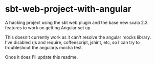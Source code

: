 sbt-web-project-with-angular
============================

A hacking project using the sbt web plugin and the base new scala 2.3 features to work on getting Angular set up.

This doesn't currently work as it can't resolve the angular mocks library. I've disabled rjs and require, coffeescript, jshint, etc, so I can try to troubleshoot the angularjs mocha test.

Once it does I'll update this readme.
